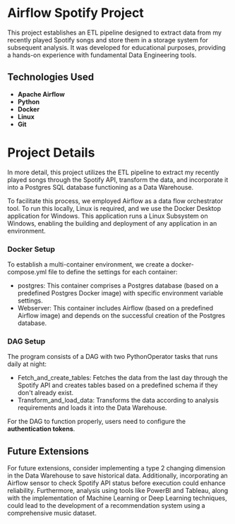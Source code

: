 # Airflow Spotify Project

This project establishes an ETL pipeline designed to extract data from my recently played Spotify songs and store them in a storage system for subsequent analysis. It was developed for educational purposes, providing a hands-on experience with fundamental Data Engineering tools.


## Technologies Used
- **Apache Airflow**
- **Python**
- **Docker**
- **Linux**
- **Git**

# Project Details
In more detail, this project utilizes the ETL pipeline to extract my recently played songs through the Spotify API, transform the data, and incorporate it into a Postgres SQL database functioning as a Data Warehouse.

To facilitate this process, we employed Airflow as a data flow orchestrator tool. To run this locally, Linux is required, and we use the Docker Desktop application for Windows. This application runs a Linux Subsystem on Windows, enabling the building and deployment of any application in an environment.

### Docker Setup

To establish a multi-container environment, we create a docker-compose.yml file to define the settings for each container:

- postgres: This container comprises a Postgres database (based on a predefined Postgres Docker image) with specific environment variable settings.
- Webserver: This container includes Airflow (based on a predefined Airflow image) and depends on the successful creation of the Postgres database.

### DAG Setup

The program consists of a DAG with two PythonOperator tasks that runs daily at night:

- Fetch_and_create_tables: Fetches the data from the last day through the Spotify API and creates tables based on a predefined schema if they don't already exist.
- Transform_and_load_data: Transforms the data according to analysis requirements and loads it into the Data Warehouse.

For the DAG to function properly, users need to configure the **authentication tokens**.

## Future Extensions

For future extensions, consider implementing a type 2 changing dimension in the Data Warehouse to save historical data. Additionally, incorporating an Airflow sensor to check Spotify API status before execution could enhance reliability. 
Furthermore, analysis using tools like PowerBI and Tableau, along with the implementation of Machine Learning or Deep Learning techniques, could lead to the development of a recommendation system using a comprehensive music dataset.
